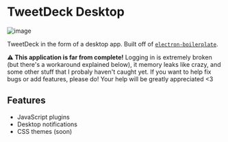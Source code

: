# TweetDeck Desktop

![image](https://cloud.githubusercontent.com/assets/2646487/24345446/0a183f14-1285-11e7-8441-55dc2006e43d.png)

TweetDeck in the form of a desktop app. Built off of [`electron-boilerplate`](https://github.com/szwacz/electron-boilerplate).

**:warning: This application is far from complete!** Logging in is extremely broken (but there's a workaround explained below), it memory leaks like crazy, and some other stuff that I probaly haven't caught yet. If you want to help fix bugs or add features, please do! Your help will be greatly appreciated <3

## Features

- JavaScript plugins
- Desktop notifications
- CSS themes (soon)
